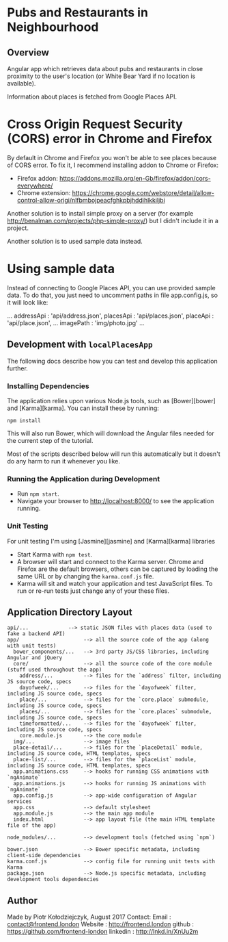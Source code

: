 # Pubs and Restaurants in Neighbourhood

## Overview

Angular app which retrieves data about pubs and restaurants in close proximity to the user's location (or White Bear Yard if no location is available). 

Information about places is fetched from  Google Places API.

# Cross Origin Request Security (CORS) error in Chrome and Firefox

By default in Chrome and Firefox you won't be able to see places because of CORS error. To fix it, I recommend installing addon to Chrome or Firefox:

- Firefox addon: https://addons.mozilla.org/en-Gb/firefox/addon/cors-everywhere/
- Chrome extension: https://chrome.google.com/webstore/detail/allow-control-allow-origi/nlfbmbojpeacfghkpbjhddihlkkiljbi

Another solution is to install simple proxy on a server (for example http://benalman.com/projects/php-simple-proxy/) but I didn't include it in a project.

Another solution is to used sample data instead.

# Using sample data

Instead of connecting to Google Places API, you can use provided sample data. To do that, you just need to uncomment paths in file app.config.js, so it will look like:

...
addressApi      : 'api/address.json',
placesApi       : 'api/places.json',
placeApi        : 'api/place.json',
...
imagePath       : 'img/photo.jpg'
...

## Development with `localPlacesApp`

The following docs describe how you can test and develop this application further.

### Installing Dependencies

The application relies upon various Node.js tools, such as [Bower][bower] and [Karma][karma]. You can install these by running:

```
npm install
```

This will also run Bower, which will download the Angular files needed for the current step of the
tutorial.

Most of the scripts described below will run this automatically but it doesn't do any harm to run
it whenever you like.

### Running the Application during Development

- Run `npm start`.
- Navigate your browser to [http://localhost:8000/](http://localhost:8000/) to see the application 
  running.

### Unit Testing

For unit testing I'm using [Jasmine][jasmine] and [Karma][karma] libraries

- Start Karma with `npm test`.
- A browser will start and connect to the Karma server. Chrome and Firefox are the default browsers,
  others can be captured by loading the same URL or by changing the `karma.conf.js` file.
- Karma will sit and watch your application and test JavaScript files. To run or re-run tests just
  change any of your these files.

## Application Directory Layout

```
api/...             --> static JSON files with places data (used to fake a backend API)
app/                     --> all the source code of the app (along with unit tests)
  bower_components/...   --> 3rd party JS/CSS libraries, including Angular and jQuery
  core/                  --> all the source code of the core module (stuff used throughout the app)
    address/...          --> files for the `address` filter, including JS source code, specs
    dayofweek/...        --> files for the `dayofweek` filter, including JS source code, specs
    place/...            --> files for the `core.place` submodule, including JS source code, specs
    places/...           --> files for the `core.places` submodule, including JS source code, specs
    timeformatted/...    --> files for the `dayofweek` filter, including JS source code, specs
    core.module.js       --> the core module
  img/...                --> image files
  place-detail/...       --> files for the `placeDetail` module, including JS source code, HTML templates, specs
  place-list/...         --> files for the `placeList` module, including JS source code, HTML templates, specs
  app.animations.css     --> hooks for running CSS animations with `ngAnimate`
  app.animations.js      --> hooks for running JS animations with `ngAnimate`
  app.config.js          --> app-wide configuration of Angular services
  app.css                --> default stylesheet
  app.module.js          --> the main app module
  index.html             --> app layout file (the main HTML template file of the app)

node_modules/...         --> development tools (fetched using `npm`)

bower.json               --> Bower specific metadata, including client-side dependencies
karma.conf.js            --> config file for running unit tests with Karma
package.json             --> Node.js specific metadata, including development tools dependencies
```


## Author

Made by Piotr Kołodziejczyk, August 2017
Contact: 
Email    : contact@frontend.london
Website  : http://frontend.london
github   : https://github.com/frontend-london
linkedin : http://lnkd.in/XnUu2m
